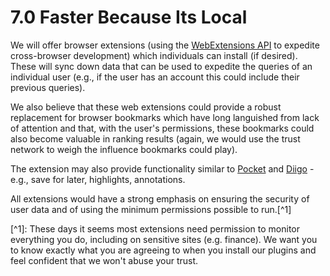 # 7.0 Faster Because Its Local

We will offer browser extensions \(using the [WebExtensions API](https://developer.mozilla.org/en-US/docs/Mozilla/Add-ons/WebExtensions) to expedite cross-browser development\) which individuals can install \(if desired\). These will sync down data that can be used to expedite the queries of an individual user \(e.g., if the user has an account this could include their previous queries\).

We also believe that these web extensions could provide a robust replacement for browser bookmarks which have long languished from lack of attention and that, with the user's permissions, these bookmarks could also become valuable in ranking results \(again, we would use the trust network to weigh the influence bookmarks could play\).

The extension may also provide functionality similar to [Pocket](https://getpocket.com/) and [Diigo](https://diigo.com/) - e.g., save for later, highlights, annotations.

All extensions would have a strong emphasis on ensuring the security of user data and of using the minimum permissions possible to run.\[^1\]

\[^1\]: These days it seems most extensions need permission to monitor everything you do, including on sensitive sites \(e.g. finance\). We want you to know exactly what you are agreeing to when you install our plugins and feel confident that we won't abuse your trust.

